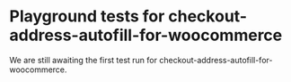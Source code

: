 # Playground tests for checkout-address-autofill-for-woocommerce
We are still awaiting the first test run for checkout-address-autofill-for-woocommerce.

